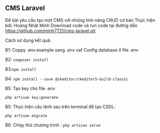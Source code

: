 ## CMS Laravel
Đề bài yêu cầu tạo một CMS với những tính năng CRUD cơ bản Thực hiện bởi: Hoàng Nhật Minh
Download code và run code tại đường dẫn https://github.com/minh7721/cms-laravel.git

Cách sử dụng kết quả:

B1: 
Coppy .env.example sang .env vaf Config database ở file .env

B2:
`composer install`

B3:`npm install`

B4:
`npm install --save @ckeditor/ckeditor5-build-classic`

B5: Tạo key cho file .env

`php artisan key:generate`

B5: Thực hiện câu lệnh sau trên terminal để tạo CSDL:

`php artisan migrate`

B6: CHạy thử chương trình : 
`php artisan serve`
